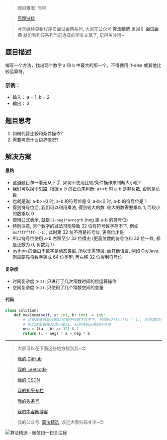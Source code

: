 > 题目难度: 简单

> [原题链接](https://leetcode-cn.com/problems/maximum-lcci/)

> 今天继续更新程序员面试金典系列, 大家在公众号 **算法精选** 里回复 **面试金典** 就能看到该系列当前连载的所有文章了, 记得关注哦~

## 题目描述

编写一个方法，找出两个数字 a 和 b 中最大的那一个。不得使用 if-else 或其他比较运算符。

### 示例：

- 输入： a = 1, b = 2
- 输出： 2

## 题目思考

1. 如何代替比较和条件操作?
2. 需要考虑什么边界情况?

## 解决方案

#### 思路

- 这道题目乍一看无从下手, 如何不使用比较/条件操作来判断大小呢?
- 我们可以换个思路, 根据 a-b 的正负来判断: a>=b 时 a-b 是非负数, 否则是负数
- 也就是说: a-b>=0 时, a-b 的符号位是 0; a-b<0 时, a-b 的符号位是 1
- 得到符号位后, 我们可以利用乘法, 得到较大的数: 较大的数需要乘以 1, 而较小的数乘以 0
- 使用公式表示, 就是`(1-neg)*a+neg*b` (neg 是 a-b 的符号位)
- 特别注意, 两个数字的减法可能导致 32 位有符号数字存不下, 例如 `0x7fffffff-(-1)`, 此时第 32 位不再是符号位, 更高位才是
- 所以符号位使用 a-b 右移至少 32 位得出 (更高位数的符号位和 32 位一样, 都是正数为 0, 负数为 1)
- python 的话由于数字是动态类型, 所以无需转换; 而其他语言, 例如 Go/Java, 则需要先将数字转成 64 位类型, 再右移 32 位得到符号位

#### 复杂度

- 时间复杂度 `O(1)`: 只进行了几次常数时间的位运算操作
- 空间复杂度 `O(1)`: 只使用了几个常数空间的变量

#### 代码

```python
class Solution:
    def maximum(self, a: int, b: int) -> int:
        # 注意减法可能导致32位有符号数字存不下, 例如0x7fffffff-(-1), 此时第32位不再是符号位, 更高位才是
        # 所以这里右移32而不是31, 从而得到正确的符号位
        neg = ((a - b) >> 32) & 1
        return (1 - neg) * a + neg * b
```

---

> 大家可以在下面这些地方找到我~😊

> [我的 GitHub](https://github.com/zjulyx)

> [我的 Leetcode](https://leetcode-cn.com/u/suibianfahui/)

> [我的 CSDN](https://me.csdn.net/zjulyx1993)

> [我的知乎专栏](https://zhuanlan.zhihu.com/c_1242508721932464128)

> [我的头条号](https://www.toutiao.com/c/user/1090304683804520/#mid=1671643017345028)

> [我的牛客网博客](https://blog.nowcoder.net/zjulyx)

> 我的公众号: [算法精选](https://mp.weixin.qq.com/s?__biz=MzA5MDk1MjI5MA==&mid=2247484158&idx=1&sn=90176bac32cf7af40e4074c721fd8a95&chksm=900285f3a7750ce5a068c9c9773781461819633f2fd60533732637ec9520c908371ebc218d49&scene=178&cur_album_id=1386231241346859009#rd), 欢迎大家扫码关注~😊

![算法精选 - 微信扫一扫关注我](https://pic1.zhimg.com/80/v2-7c988a7b35886df51596ef23616764ac_1440w.jpg)
